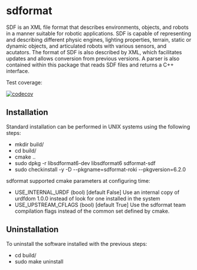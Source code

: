 # sdformat #

SDF is an XML file format that describes environments, objects, and robots
in a manner suitable for robotic applications. SDF is capable of representing
and describing different physic engines, lighting properties, terrain, static
or dynamic objects, and articulated robots with various sensors, and acutators.
The format of SDF is also described by XML, which facilitates updates and
allows conversion from previous versions. A parser is also contained within
this package that reads SDF files and returns a C++ interface.

Test coverage:

[![codecov](https://codecov.io/bb/osrf/sdformat/branch/default/graph/badge.svg)](https://codecov.io/bb/osrf/sdformat)


## Installation ##

Standard installation can be performed in UNIX systems using the following
steps:

 - mkdir build/
 - cd build/
 - cmake ..
 - sudo dpkg -r libsdformat6-dev libsdformat6 sdformat-sdf
 - sudo checkinstall -y -D --pkgname=sdformat-roki --pkgversion=6.2.0


sdformat supported cmake parameters at configuring time:
 - USE_INTERNAL_URDF (bool) [default False]
   Use an internal copy of urdfdom 1.0.0 instead of look for one
   installed in the system
 - USE_UPSTREAM_CFLAGS (bool) [default True]
   Use the sdformat team compilation flags instead of the common set defined
   by cmake.

## Uninstallation ##

To uninstall the software installed with the previous steps:
 - cd build/
 - sudo make uninstall
